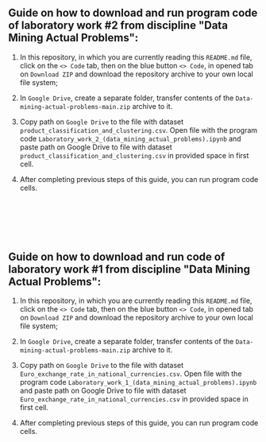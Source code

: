 ## Guide on how to download and run program code of laboratory work #2 from discipline "Data Mining Actual Problems":

1. In this repository, in which you are currently reading this ```README.md``` file, click on the ```<> Code``` tab, then on the blue button ```<> Code```, in opened tab on ```Download ZIP``` and download the repository archive to your own local file system;

2. In ```Google Drive```, create a separate folder, transfer contents of the ```Data-mining-actual-problems-main.zip``` archive to it.
  
3. Copy path on ```Google Drive``` to the file with dataset ```product_classification_and_clustering.csv```. Open file with the program code ```Laboratory_work_2_(data_mining_actual_problems).ipynb``` and paste path on Google Drive to file with dataset ```product_classification_and_clustering.csv``` in provided space in first cell.

4. After completing previous steps of this guide, you can run program code cells.

&nbsp;
---
&nbsp;

## Guide on how to download and run code of laboratory work #1 from discipline "Data Mining Actual Problems":

1. In this repository, in which you are currently reading this ```README.md``` file, click on the ```<> Code``` tab, then on the blue button ```<> Code```, in opened tab on ```Download ZIP``` and download the repository archive to your own local file system;

2. In ```Google Drive```, create a separate folder, transfer contents of the ```Data-mining-actual-problems-main.zip``` archive to it.
  
3. Copy path on ```Google Drive``` to the file with dataset ```Euro_exchange_rate_in_national_currencies.csv```. Open file with the program code ```Laboratory_work_1_(data_mining_actual_problems).ipynb``` and paste path on Google Drive to file with dataset ```Euro_exchange_rate_in_national_currencies.csv``` in provided space in first cell.

4. After completing previous steps of this guide, you can run program code cells.
